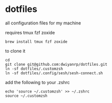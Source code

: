 # dotfiles
all configuration files for my machine

requires tmux fzf zoxide
```
brew install tmux fzf zoxide
```

to clone it 

```
cd
git clone git@github.com:dwiyanrp/dotfiles.git
ln -sf dotfiles/.customzsh
ln -sf dotfiles/.config/sesh/sesh-connect.sh
```

add the following to your .zshrc
```
echo 'source ~/.customzsh' >> ~/.zshrc
source ~/.customzsh
```
